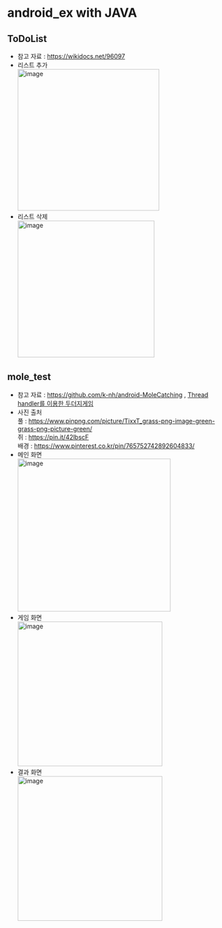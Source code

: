 # android_ex with JAVA

## ToDoList
* 참고 자료 : https://wikidocs.net/96097
* 리스트 추가 <br>
<img width="324" alt="image" src="https://user-images.githubusercontent.com/80818640/180942682-6e964ef8-3acf-40bc-bf3f-cad5d817baea.png"><br>
* 리스트 삭제 <br>
<img width="313" alt="image" src="https://user-images.githubusercontent.com/80818640/180943109-2d064769-a719-45fd-8b17-e5946f037dfc.png"> <br>

## mole_test
* 참고 자료 : https://github.com/k-nh/android-MoleCatching , [Thread handler를 이용한 두더지게임](https://kutar37.tistory.com/entry/Thread-handler%EB%A5%BC-%EC%9D%B4%EC%9A%A9%ED%95%9C-%EB%91%90%EB%8D%94%EC%A7%80%EA%B2%8C%EC%9E%84-2)
* 사진 출처 
<br>풀 : https://www.pinpng.com/picture/TixxT_grass-png-image-green-grass-png-picture-green/
<br>쥐 : https://pin.it/42lbscF
<br>배경 : https://www.pinterest.co.kr/pin/765752742892604833/
* 메인 화면 <br>
<img width="350" alt="image" src="https://user-images.githubusercontent.com/80818640/180938440-8d6e8185-b7e3-4cf7-9afe-fbc4875d7ba4.png"> <br>
* 게임 화면 <br>
<img width="331" alt="image" src="https://user-images.githubusercontent.com/80818640/180938565-52c09599-2549-476d-ac23-d35781ea9add.png"> <br>
* 결과 화면 <br>
<img width="331" alt="image" src="https://user-images.githubusercontent.com/80818640/180938639-4abe44a5-e177-4252-88d7-18c0808b702d.png"> <br>

